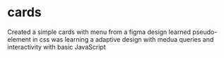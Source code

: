 # cards
Created a simple cards with menu from a figma design
learned pseudo-element in css
was learning a adaptive design with medua queries
and interactivity with basic JavaScript

